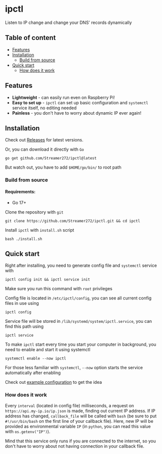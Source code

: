# ipctl

Listen to IP change and change your DNS' records dynamically

## Table of content
- [Features](https://github.com/Streamer272/ipctl#features)
- [Installation](https://github.com/Streamer272/ipctl#installation)
    - [Build from source](https://github.com/Streamer272/ipctl#build-from-source)
- [Quick start](https://github.com/Streamer272/ipctl#quick-start)
    - [How does it work](https://github.com/Streamer272/ipctl#how-does-it-work)

## Features
- **Lightweight** - can easily run even on Raspberry Pi!
- **Easy to set up** - `ipctl` can set up basic configuration and `systemctl` service itself, no editing needed
- **Painless** - you don't have to worry about dynamic IP ever again!

## Installation
Check out [Releases](https://github.com/Streamer272/ipctl/releases) for latest versions.

Or, you can download it directly with `Go`
```
go get github.com/Streamer272/ipctl@latest
```
But watch out, you have to add `$HOME/go/bin/` to root path

### Build from source

#### Requirements:

- Go 17+

Clone the repository with `git`
```
git clone https://github.com/Streamer272/ipctl.git && cd ipctl
```
Install `ipctl` with `install.sh` script
```
bash ./install.sh
```

## Quick start

Right after installing, you need to generate config file and `systemctl` service with
```
ipctl config init && ipctl service init
```
Make sure you run this command with `root` privileges

Config file is located in `/etc/ipctl/config`, you can see all current config files in use using
```
ipctl config
```

Service file will be stored in `/lib/systemd/system/ipctl.service`, you can find this path using
```
ipctl service
```

To make `ipctl` start every time you start your computer in background, you need to enable and start it using systemctl
```
systemctl enable --now ipctl
```
For those less familiar with `systemctl`, `--now` option starts the service automatically after enabling

Check out [example configuration](https://github.com/Streamer272/ipctl/tree/master/example) to get the idea

### How does it work

Every `interval` (located in config file) milliseconds, a request on `https://api.my-ip.io/ip.json` is made, finding out current IP address. If IP address has changed, `callback_file` will be called with `bash` (be sure to put `#!/usr/bin/bash` on the first line of your callback file). Here, new IP will be provided as environmental variable `IP` (in `python`, you can read this value with `os.getenv("IP")`).

Mind that this service only runs if you are connected to the internet, so you don't have to worry about not having connection in your callback file.
